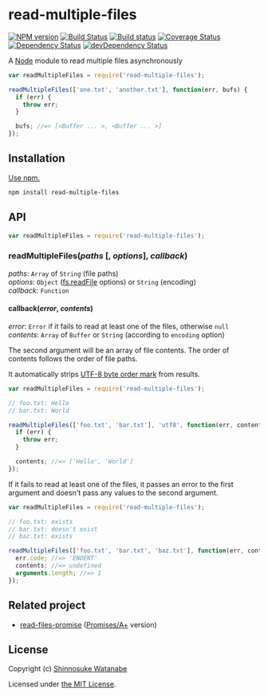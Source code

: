 # read-multiple-files 

[![NPM version](https://img.shields.io/npm/v/read-multiple-files.svg?style=flat)](https://www.npmjs.com/package/read-multiple-files)
[![Build Status](https://img.shields.io/travis/shinnn/read-multiple-files.svg?style=flat)](https://travis-ci.org/shinnn/read-multiple-files)
[![Build status](https://ci.appveyor.com/api/projects/status/ia3h5bcsy84vgfpc?svg=true)](https://ci.appveyor.com/project/ShinnosukeWatanabe/read-multiple-files)
[![Coverage Status](https://img.shields.io/coveralls/shinnn/read-multiple-files.svg?style=flat)](https://coveralls.io/r/shinnn/read-multiple-files)
[![Dependency Status](https://img.shields.io/david/shinnn/read-multiple-files.svg?style=flat&label=deps)](https://david-dm.org/shinnn/read-multiple-files)
[![devDependency Status](https://img.shields.io/david/dev/shinnn/read-multiple-files.svg?style=flat&label=devDeps)](https://david-dm.org/shinnn/read-multiple-files#info=devDependencies)

A [Node](http://nodejs.org/) module to read multiple files asynchronously

```javascript
var readMultipleFiles = require('read-multiple-files');

readMultipleFiles(['one.txt', 'another.txt'], function(err, bufs) {
  if (err) {
    throw err;
  }

  bufs; //=> [<Buffer ... >, <Buffer ... >]
});
```

## Installation

[Use npm.](https://docs.npmjs.com/cli/install)

```sh
npm install read-multiple-files
```

## API

```javascript
var readMultipleFiles = require('read-multiple-files');
```

### readMultipleFiles(*paths* [, *options*], *callback*)

*paths*: `Array` of `String` (file paths)  
*options*: `Object` ([fs.readFile] options) or `String` (encoding)  
*callback*: `Function`

#### callback(*error*, *contents*)

*error*: `Error` if it fails to read at least one of the files, otherwise `null`  
*contents*: `Array` of `Buffer` or `String` (according to `encoding` option)

The second argument will be an array of file contents. The order of contents follows the order of file paths. 

It automatically strips [UTF-8 byte order mark](http://en.wikipedia.org/wiki/Byte_order_mark#UTF-8) from results.

```javascript
var readMultipleFiles = require('read-multiple-files');

// foo.txt: Hello
// bar.txt: World

readMultipleFiles(['foo.txt', 'bar.txt'], 'utf8', function(err, contents) {
  if (err) {
    throw err;
  }

  contents; //=> ['Hello', 'World']
});
```

If it fails to read at least one of the files, it passes an error to the first argument and doesn't pass any values to the second argument.

```javascript
var readMultipleFiles = require('read-multiple-files');

// foo.txt: exists
// bar.txt: doesn't exist
// baz.txt: exists

readMultipleFiles(['foo.txt', 'bar.txt', 'baz.txt'], function(err, contents) {
  err.code; //=> 'ENOENT'
  contents; //=> undefined
  arguments.length; //=> 1
});
```

## Related project

* [read-files-promise](https://github.com/shinnn/read-files-promise) ([Promises/A+](https://promisesaplus.com/) version)

## License

Copyright (c) [Shinnosuke Watanabe](https://github.com/shinnn)

Licensed under [the MIT License](./LICENSE).

[fs.readFile]: https://iojs.org/api/fs.html#fs_fs_readfile_filename_options_callback
